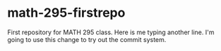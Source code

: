 # math-295-firstrepo
First repository for MATH 295 class.
Here is me typing another line. I'm going to use this change to try out the commit system.
